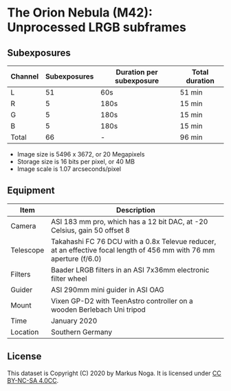 # The Orion Nebula (M42): Unprocessed LRGB subframes

## Subexposures

| Channel | Subexposures | Duration per subexposure| Total duration |
|---------|--------------|-------------------------|----------------|
|L        |51 | 60s   | 51 min |
|R        |5  | 180s  | 15 min |
|G        |5  | 180s  | 15 min |
|B        |5  | 180s  | 15 min |
|Total    |66 | -     | 96 min |

* Image size is 5496 x 3672, or 20 Megapixels
* Storage size is 16 bits per pixel, or 40 MB
* Image scale is 1.07 arcseconds/pixel

## Equipment

| Item     | Description |
|----------|-------------|
| Camera   | ASI 183 mm pro, which has a 12 bit DAC, at -20 Celsius, gain 50 offset 8 |
| Telescope| Takahashi FC 76 DCU with a 0.8x Televue reducer, at an effective focal length of 456 mm with 76 mm aperture (f/6.0) |
| Filters  | Baader LRGB filters in an ASI 7x36mm electronic filter wheel |
| Guider   | ASI 290mm mini guider in ASI OAG |
| Mount    | Vixen GP-D2 with TeenAstro controller on a wooden Berlebach Uni tripod | 
| Time     | January 2020 |
| Location |Southern Germany |

## License

This dataset is Copyright (C) 2020 by Markus Noga. It is licensed under [CC BY-NC-SA 4.0CC](https://creativecommons.org/licenses/by-nc-sa/4.0). 
